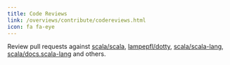 ```yaml
---
title: Code Reviews
link: /overviews/contribute/codereviews.html
icon: fa fa-eye
---
```

Review pull requests against [scala/scala](https://github.com/scala/scala/pulls),
[lampepfl/dotty](https://github.com/lampepfl/dotty/pulls),
[scala/scala-lang](https://github.com/scala/scala-lang/pulls),
[scala/docs.scala-lang](https://github.com/scala/docs.scala-lang/pulls) and others.
